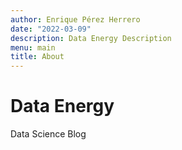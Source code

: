```yaml
---
author: Enrique Pérez Herrero
date: "2022-03-09"
description: Data Energy Description
menu: main
title: About
---
```


# Data Energy

Data Science Blog